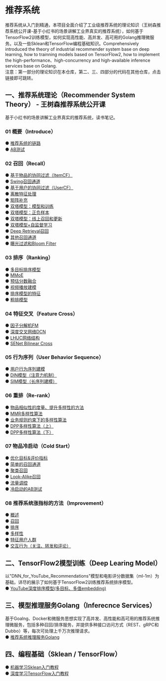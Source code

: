 # 推荐系统
推荐系统从入门到精通，本项目全面介绍了工业级推荐系统的理论知识（王树森推荐系统公开课-基于小红书的场景讲解工业界真实的推荐系统），如何基于TensorFlow2训练模型，如何实现高性能、高并发、高可用的Golang推理微服务。以及一些Sklean和TensorFlow编程基础知识。Comprehensively introduced the theory of industrial recommender system base on deep learning, how to trainning models based on TensorFlow2, how to implement the high-performance、high-concurrency and high-available inference services base on Golang.  
注意：第一部分的理论知识在本仓库，第二、三、四部分的代码在其他仓库，点击链接即可跳转。

## 一、推荐系统理论（Recommender System Theory） - 王树森推荐系统公开课
基于小红书的场景讲解工业界真实的推荐系统，读书笔记。

### 01 概要（Introduce）
●  [推荐系统的链路](https://github.com/solidglue/Recommender_System/blob/master/01_Basic/01_01_Recommend_flow.ipynb)  
●  [AB测试](https://github.com/solidglue/Recommender_System/blob/master/01_Basic/01_02_AB_test.ipynb)  

### 02 召回（Recall）
●  [基于物品的协同过滤（ItemCF）](https://github.com/solidglue/recommender_system/blob/master/02_Recall/02_01_Item_cf.ipynb)  
●  [Swing召回通道](https://github.com/solidglue/recommender_system/blob/master/02_Recall/02_02_Swing.ipynb)  
●  [基于用户的协同过滤（UserCF）](https://github.com/solidglue/recommender_system/blob/master/02_Recall/02_03_User_cf.ipynb)  
●  [离散特征处理](https://github.com/solidglue/recommender_system/blob/master/02_Recall/02_04_Discrete_feature.ipynb)  
●  [矩阵补充](https://github.com/solidglue/recommender_system/blob/master/02_Recall/02_05_Matrix_completion.ipynb)  
●  [双塔模型：模型和训练](https://github.com/solidglue/recommender_system/blob/master/02_Recall/02_06_Twotower_model_and_training.ipynb)  
●  [双塔模型：正负样本](https://github.com/solidglue/recommender_system/blob/master/02_Recall/02_07_Twotower_positive_and%20negtive_samples.ipynb)  
●  [双塔模型：线上召回和更新](https://github.com/solidglue/recommender_system/blob/master/02_Recall/02_08_Twotower_serving.ipynb)  
●  [双塔模型+自监督学习](https://github.com/solidglue/recommender_system/blob/master/02_Recall/02_09_Twotower_and_selfupervised_learning.ipynb)  
●  [Deep Retrieval召回](https://github.com/solidglue/Recommender_System/blob/master/02_Recall/02_10_Deep_retrieval.ipynb)  
●  [其他召回通道](https://github.com/solidglue/recommender_system/blob/master/02_Recall/02_11_Geo_author_cache_recall.ipynb)    
●  [曝光过滤和Bloom Filter](https://github.com/solidglue/recommender_system/blob/master/02_Recall/02_12_Exposure_and_bloom_filter.ipynb)  

### 03 排序（Ranking）
●  [多目标排序模型](https://github.com/solidglue/Recommender_System/blob/master/03_Rank/03_01_Multi_task_model.ipynb)    
●  [MMoE](https://github.com/solidglue/Recommender_System/blob/master/03_Rank/03_02_mmoe.ipynb)    
●  [预估分数融合](https://github.com/solidglue/Recommender_System/blob/master/03_Rank/03_03_Weight_score.ipynb)  
●  [视频播放建模](https://github.com/solidglue/Recommender_System/blob/master/03_Rank/03_04_Video_model.ipynb)  
●  [排序模型的特征](https://github.com/solidglue/Recommender_System/blob/master/03_Rank/03_05_Ranking_model_features.ipynb)  
●  [粗排模型](https://github.com/solidglue/Recommender_System/blob/master/03_Rank/03_06_Preranking.ipynb)  

### 04 特征交叉（Feature Cross）
●  [因子分解机FM](https://github.com/solidglue/Recommender_System/blob/master/04_Cross/04_01_FM.ipynb)  
●  [深度交叉网络DCN](https://github.com/solidglue/Recommender_System/blob/master/04_Cross/04_02_DCN.ipynb)   
●  [LHUC网络结构](https://github.com/solidglue/Recommender_System/blob/master/04_Cross/04_03_LHUC.ipynb)  
●  [SENet Bilinear Cross](https://github.com/solidglue/Recommender_System/blob/master/04_Cross/04_04_SENet_Bilinear_cross.ipynb)  

### 05 行为序列（User Behavior Sequence）
●  [用户行为序列建模](https://github.com/solidglue/Recommender_System/blob/master/05_LastN/05_01_User_behavior_sequence.ipynb)  
●  [DIN模型（注意力机制）](https://github.com/solidglue/Recommender_System/blob/master/05_LastN/05_02_DIN.ipynb)  
●  [SIM模型（长序列建模）](https://github.com/solidglue/Recommender_System/blob/master/05_LastN/05_03_SIM.ipynb)  

### 06 重排（Re-rank）
●  [物品相似性的度量、提升多样性的方法](https://github.com/solidglue/Recommender_System/blob/master/06_Rerank/06_01_Diversity.ipynb)   
●  [MMR多样性算法](https://github.com/solidglue/Recommender_System/blob/master/06_Rerank/06_02_MMR.ipynb)  
●  [业务规则约束下的多样性算法](https://github.com/solidglue/Recommender_System/blob/master/06_Rerank/06_03_Rerank_rules.ipynb)  
●  [DPP多样性算法（上）](https://github.com/solidglue/Recommender_System/blob/master/06_Rerank/06_04_DPP_01.ipynb)   
●  [DPP多样性算法（下）](https://github.com/solidglue/Recommender_System/blob/master/06_Rerank/06_05_DPP_02.ipynb)   

### 07 物品冷启动（Cold Start）
●  [优化目标&评价指标](https://github.com/solidglue/Recommender_System/blob/master/07_Cold_start/07_01_Optimization_objectives_and_evaluation_metrics.ipynb)   
●  [简单的召回通道](https://github.com/solidglue/Recommender_System/blob/master/07_Cold_start/07_02_Simple_recall.ipynb)  
●  [聚类召回](https://github.com/solidglue/Recommender_System/blob/master/07_Cold_start/07_03_Clustering_recall.ipynb)  
●  [Look-Alike召回](https://github.com/solidglue/Recommender_System/blob/master/07_Cold_start/07_04_Look_a_like_recall.ipynb)  
●  [流量调控](https://github.com/solidglue/Recommender_System/blob/master/07_Cold_start/07_05_Network_flow_control.ipynb)  
●  [冷启动的AB测试](https://github.com/solidglue/Recommender_System/blob/master/07_Cold_start/07_06_Cold_start_abtest.ipynb)  

### 08 推荐系统涨指标的方法（Improvement）
●  [概述](https://github.com/solidglue/Recommender_System/blob/master/08_Improvement/08_01_Improvement_basic.ipynb)  
●  [召回](https://github.com/solidglue/Recommender_System/blob/master/08_Improvement/08_02_Improvement_recall.ipynb)  
●  [排序](https://github.com/solidglue/Recommender_System/blob/master/08_Improvement/08_03_Improvement_rank.ipynb)  
●  [多样性](https://github.com/solidglue/Recommender_System/blob/master/08_Improvement/08_04_Improvement_diversoty.ipynb)  
●  [特征用户人群](https://github.com/solidglue/Recommender_System/blob/master/08_Improvement/08_05_Improvement_special_user_group.ipynb)  
●  [交互行为（关注、转发和评论）](https://github.com/solidglue/Recommender_System/blob/master/08_Improvement/08_06_Improvement_interaction_behavior.ipynb)  


## 二、TensorFlow2模型训练（Deep Learing Model）
以"DNN_for_YouTube_Recommendations"模型和电影评分数据集（ml-1m）为基础，详尽的展示了如何基于TensorFlow2训练推荐系统排序模型。  
● [YouTube深度排序模型(多目标、多值embedding)](https://github.com/solidglue/DNN_for_YouTube_Recommendations)  


## 三、模型推理服务Golang（Inferecnce Services）
基于Goalng、Docker和微服务思想实现了高并发、高性能和高可用的推荐系统推理微服务，包括多种召回/排序服务，并提供多种接口访问方式（REST、gRPC和Dubbo）等，每次可处理上千万次推理请求。  
● [推荐系统推理服务Golang](https://github.com/solidglue/Recommender_System_Inference_Services)  


## 四、编程基础（Sklean / TensorFlow）
●  [机器学习Sklean入门教程](https://github.com/solidglue/Machine_Learning_Sklearn_Examples)  
●  [深度学习TensorFlow入门教程](https://github.com/solidglue/Deep_Learning_TensorFlow2_Examples)  